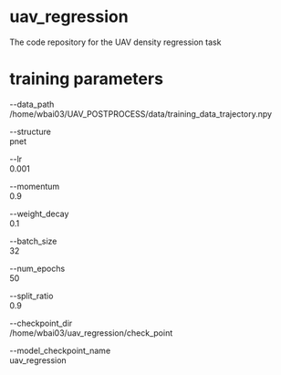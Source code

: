 # uav_regression
The code repository for the UAV density regression task

# training parameters
--data_path\
/home/wbai03/UAV_POSTPROCESS/data/training_data_trajectory.npy

--structure\
pnet

--lr\
0.001

--momentum\
0.9

--weight_decay\
0.1

--batch_size\
32

--num_epochs\
50

--split_ratio\
0.9

--checkpoint_dir\
/home/wbai03/uav_regression/check_point

--model_checkpoint_name\
uav_regression
